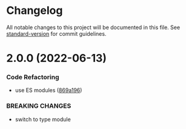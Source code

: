 # Changelog

All notable changes to this project will be documented in this file. See [standard-version](https://github.com/conventional-changelog/standard-version) for commit guidelines.

# 2.0.0 (2022-06-13)


### Code Refactoring

* use ES modules ([869a196](https://github.com/dmnsgn/glsl-conditionals/commit/869a1967ef9f42e4ef1e87fe99117173193c7fa6))


### BREAKING CHANGES

* switch to type module

